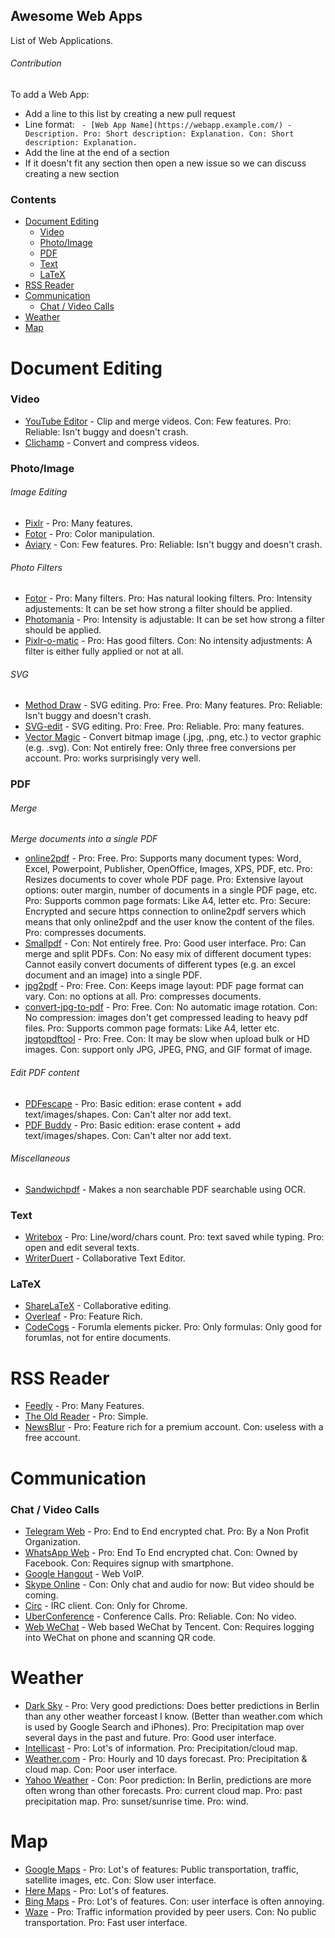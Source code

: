 ## Awesome Web Apps

List of Web Applications.

###### Contribution

To add a Web App:

  - Add a line to this list by creating a new pull request
  - Line format: ` - [Web App Name](https://webapp.example.com/) - Description. Pro: Short description: Explanation. Con: Short description: Explanation.`
  - Add the line at the end of a section
  - If it doesn't fit any section then open a new issue so we can discuss creating a new section

### Contents

- [Document Editing](#document-editing)
    - [Video](#video)
    - [Photo/Image](#photoimage)
    - [PDF](#pdf)
    - [Text](#text)
    - [LaTeX](#latex)
- [RSS Reader](#rss-reader)
- [Communication](#communication)
    - [Chat / Video Calls](#chat--video-calls)
- [Weather](#weather)
- [Map](#map)



# Document Editing

### Video
<!---
 *I've tried many video editing web apps but none were reliable. The only exception being the YouTube Video Editor.*
-->

 - [YouTube Editor](http://www.youtube.com/editor) - Clip and merge videos. Con: Few features. Pro: Reliable: Isn't buggy and doesn't crash.
 - [Clichamp](https://clipchamp.com/) - Convert and compress videos.


### Photo/Image

###### Image Editing

 - [Pixlr](https://pixlr.com/) - Pro: Many features.
 - [Fotor](http://www.fotor.com/) - Pro: Color manipulation.
 - [Aviary](https://www.aviary.com/) - Con: Few features. Pro: Reliable: Isn't buggy and doesn't crash.

<!--- Dissmissed
 - http://photooutcome.com/ - Alternatives seem to be better.
-->

###### Photo Filters

 - [Fotor](http://www.fotor.com/) - Pro: Many filters. Pro: Has natural looking filters. Pro: Intensity adjustements: It can be set how strong a filter should be applied.
 - [Photomania](http://photomania.net/editor) - Pro: Intensity is adjustable: It can be set how strong a filter should be applied.
 - [Pixlr-o-matic](https://pixlr.com/o-matic/) - Pro: Has good filters. Con: No intensity adjustments: A filter is either fully applied or not at all.

<!--- Dissmissed
 - rollip.com - Alternatives seem to be better.
-->


###### SVG

 - [Method Draw](http://editor.method.ac/) - SVG editing. Pro: Free. Pro: Many features. Pro: Reliable: Isn't buggy and doesn't crash.
 - [SVG-edit](https://svg-edit.github.io/svgedit/releases/svg-edit-2.8.1/svg-editor.html) - SVG editing. Pro: Free. Pro: Reliable. Pro: many features.
 - [Vector Magic](http://vectormagic.com/home) - Convert bitmap image (.jpg, .png, etc.) to vector graphic (e.g. .svg). Con: Not entirely free: Only three free conversions per account. Pro: works surprisingly very well.


### PDF

###### Merge

*Merge documents into a single PDF*

 - [online2pdf](https://online2pdf.com/) - Pro: Free. Pro: Supports many document types: Word, Excel, Powerpoint, Publisher, OpenOffice, Images, XPS, PDF, etc. Pro: Resizes documents to cover whole PDF page. Pro: Extensive layout options: outer margin, number of documents in a single PDF page, etc. Pro: Supports common page formats: Like A4, letter etc.  Pro: Secure: Encrypted and secure https connection to online2pdf servers which means that only online2pdf and the user know the content of the files. Pro: compresses documents.
 - [Smallpdf](https://smallpdf.com/) - Con: Not entirely free. Pro: Good user interface. Pro: Can merge and split PDFs. Con: No easy mix of different document types: Cannot easily convert documents of different types (e.g. an excel document and an image) into a single PDF.
 - [jpg2pdf](http://jpg2pdf.com/) - Pro: Free. Con: Keeps image layout: PDF page format can vary. Con: no options at all. Pro: compresses documents.
 - [convert-jpg-to-pdf](http://www.convert-jpg-to-pdf.net/) - Pro: Free. Con: No automatic image rotation. Con: No compression: images don't get compressed leading to heavy pdf files. Pro: Supports common page formats: Like A4, letter etc.
 [jpgtopdftool](https://jpgtopdftool.com/) - Pro: Free. Con: It may be slow when upload bulk or HD images. Con: support only JPG, JPEG, PNG, and GIF format of image.

###### Edit PDF content
<!---
 *I Couldn't find a PDF online editor that allows to edit texts inline. Nor could I find a PDF editor to cut and paste parts.*
-->

 - [PDFescape](https://www.pdfescape.com) - Pro: Basic edition: erase content + add text/images/shapes. Con: Can't alter nor add text.
 - [PDF Buddy](https://www.pdfbuddy.com) - Pro: Basic edition: erase content + add text/images/shapes. Con: Can't alter nor add text.

<!--- Dismissed
 - [PDF Pro](https://www.pdfpro.co) - Erase content. Add text/images/shapes. Merge PDFs.
-->

###### Miscellaneous

 - [Sandwichpdf](http://www.sandwichpdf.com/) - Makes a non searchable PDF searchable using OCR.


### Text

 - [Writebox](https://write-box.appspot.com/) - Pro: Line/word/chars count. Pro: text saved while typing. Pro: open and edit several texts.
 - [WriterDuert](https://www.writerduet.com) - Collaborative Text Editor.


### LaTeX

 - [ShareLaTeX](https://www.sharelatex.com/) - Collaborative editing.
 - [Overleaf](https://www.overleaf.com) - Pro: Feature Rich.
 - [CodeCogs](https://www.codecogs.com/latex/eqneditor.php) - Forumla elements picker. Pro: Only formulas: Only good for forumlas, not for entire documents.

<!--- Dismissed
 - https://papeeria.com - Alternatives seem to be better.
-->



# RSS Reader
 - [Feedly](http://feedly.com/) - Pro: Many Features.
 - [The Old Reader](https://theoldreader.com/) - Pro: Simple.
 - [NewsBlur](http://www.newsblur.com/) - Pro: Feature rich for a premium account. Con: useless with a free account.



# Communication

### Chat / Video Calls
 - [Telegram Web](https://web.telegram.org) - Pro: End to End encrypted chat. Pro: By a Non Profit Organization.
 - [WhatsApp Web](https://web.whatsapp.com/) - Pro: End To End encrypted chat. Con: Owned by Facebook. Con: Requires signup with smartphone.
 - [Google Hangout](https://hangouts.google.com/) - Web VoIP.
 - [Skype Online](https://web.skype.com/) - Con: Only chat and audio for now: But video should be coming.
 - [Circ](https://chrome.google.com/webstore/detail/circ/bebigdkelppomhhjaaianniiifjbgocn) - IRC client. Con: Only for Chrome.
 - [UberConference](https://www.uberconference.com/) - Conference Calls. Pro: Reliable. Con: No video.
 - [Web WeChat](https://web.wechat.com/) - Web based WeChat by Tencent. Con: Requires logging into WeChat on phone and scanning QR code.

<!--- Dissmissed
 - Helm.is - Encrypted Chat by Peter Sunde of the Pirate Bay. Project is abandoned.
-->



# Weather

 - [Dark Sky](https://darksky.net/) - Pro: Very good predictions: Does better predictions in Berlin than any other weather forceast I know. (Better than weather.com which is used by Google Search and iPhones). Pro: Precipitation map over several days in the past and future. Pro: Good user interface.
 - [Intellicast](http://www.intellicast.com/) - Pro: Lot's of information. Pro: Precipitation/cloud map.
 - [Weather.com](https://weather.com) - Pro: Hourly and 10 days forecast. Pro: Precipitation & cloud map. Con: Poor user interface.
 - [Yahoo Weather](https://www.yahoo.com/news/weather/) - Con: Poor prediction: In Berlin, predictions are more often wrong than other forecasts. Pro: current cloud map. Pro: past precipitation map. Pro: sunset/sunrise time. Pro: wind.

<!--- Dismissed
 - http://www.timeanddate.com/weather/ - Not accurate Weather Information.
 - http://www.accuweather.com/ -  Alternatives seem to be better.
 - http://www.bbc.com/weather -  Alternatives seem to be better.
 - https://www.wunderground.com/ -  Alternatives seem to be better.
-->



# Map

 - [Google Maps](https://www.google.com/maps) - Pro: Lot's of features: Public transportation, traffic, satellite images, etc. Con: Slow user interface.
 - [Here Maps](https://maps.here.com) - Pro: Lot's of features.
 - [Bing Maps](https://www.bing.com/mapspreview) - Pro: Lot's of features. Con: user interface is often annoying.
 - [Waze](https://www.waze.com) - Pro: Traffic information provided by peer users. Con: No public transportation. Pro: Fast user interface.

<!--- Dismissed
 - [Yandex Maps](https://yandex.com/maps/) - Poor autocomplete.
 - [Mapquest](https://www.mapquest.com) - Couldn't find Streets in Berlin.
 - [2GIS](http://2gis.ae/) - Only seems to support Dubai.
-->




<!---
# Category candidates / Needs more care

### Private photo saving & sharing
 - google photos

### Invoice / Time Tracking
 - https://ding.io/
 - https://www.zoho.com/invoice

### Chat Roulette
 - http://chatroulette.com/ - Nsfw.
 - http://www.omegle.com/
 - http://www.hey-people.com/

### Group Chats
 - Slack
 - Riot
 - discordapp.com
-->

